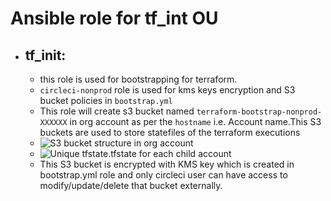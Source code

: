 # Ansible role for tf_int OU
  - ## tf_init:
      - this role is used for bootstrapping for terraform.       
      - `circleci-nonprod` role is used for kms keys encryption and S3 bucket policies in `bootstrap.yml`
      - This role will create s3 bucket named `terraform-bootstrap-nonprod-XXXXXX` in org account as per the `hostname` i.e. Account name.This S3 buckets are used to store statefiles of the terraform executions 
      - ![S3 bucket structure in org account ](../../../images/S3.JPG)          
      - ![Unique tfstate.tfstate for each child account ](../../../images/S3-2.JPG)
      - This S3 bucket is encrypted with KMS key which is created in bootstrap.yml role and only circleci user can have access to modify/update/delete that bucket externally.
          
